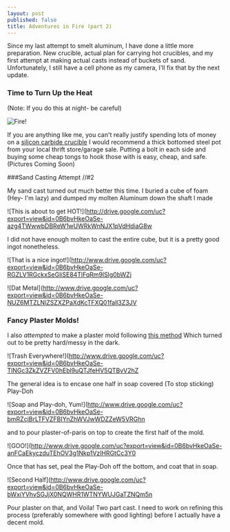 ```yaml
---
layout: post
published: false
title: Adventures in Fire (part 2)
---
```


Since my last attempt to smelt aluminum, I have done a little more preparation. New crucible, actual plan for carrying hot crucibles, and my first attempt at making actual casts instead of buckets of sand. Unfortunately, I still have a cell phone as my camera, I'll fix that by the next update.

### Time to Turn Up the Heat
(Note: If you do this at night- be careful)

![Fire!](http://www.drive.google.com/uc?export=view&id=0B6bvHkeOaSe-eWxHM0Z6QmVaZkdRTWFsTnpKYnd6bkxzWUZr)

If you are anything like me, you can't really justify spending lots of money on a [silicon carbide crucible](https://www.google.com/search?q=silicon+carbide&rlz=1C1SAVS_enUS535US535&oq=silicon+carbide&aqs=chrome..69i57&sourceid=chrome&es_sm=0&ie=UTF-8#q=silicon+carbide+crucible&tbm=shop) I would recommend a thick bottomed steel pot from your local thrift store/garage sale. Putting a bolt in each side and buying some cheap tongs to hook those with is easy, cheap, and safe.
(Pictures Coming Soon)

###Sand Casting Attempt //#2

My sand cast turned out much better this time. I buried a cube of foam (Hey- I'm lazy) and dumped my molten Aluminum down the shaft I made

![This is about to get HOT!](http://drive.google.com/uc?export=view&id=0B6bvHkeOaSe-azg4TWwwbDBReW1wUWRkWnNJX1pVdHdiaG8w

I did not have enough molten to cast the entire cube, but it is a pretty good ingot nonetheless.

![That is a nice ingot!](http://www.drive.google.com/uc?export=view&id=0B6bvHkeOaSe-RGZLV1RGckxSeGliSE84TlFqRm9lSlg0bWZj

![Dat Metal](http://www.drive.google.com/uc?export=view&id=0B6bvHkeOaSe-NUZ6MTZLNlZSZXZPaXdKcTFXQ01fall3Z3JV

### Fancy Plaster Molds!

I also _attempted_ to make a plaster mold following [this method](http://www.instructables.com/id/Make-a-two-part-reusable-mold-using-plaster/) Which turned out to be pretty hard/messy in the dark.

![Trash Everywhere!](http://www.drive.google.com/uc?export=view&id=0B6bvHkeOaSe-TlNGc3ZkZVZFV0hEbl9uQTJfeHV5QTBvV2hZ

The general idea is to encase one half in soap covered (To stop sticking) Play-Doh

![Soap and Play-doh, Yum!](http://www.drive.google.com/uc?export=view&id=0B6bvHkeOaSe-bmRZcjBrLTFVZFBIYnZhWVJwWDZZeW5VRGhn

and to pour plaster-of-paris on top to create the first half of the mold.

![GOO!](http://www.drive.google.com/uc?export=view&id=0B6bvHkeOaSe-anFCaEkyczduTEhOV3g1Nkp1VzlHRGtCc3Y0

Once that has set, peal the Play-Doh off the bottom, and coat that in soap. 

![Second Half](http://www.drive.google.com/uc?export=view&id=0B6bvHkeOaSe-bWxiYVhvSGJjX0NQWHR1WTNYWUJGaTZNQm5n

Pour plaster on that, and Voila! Two part cast. I need to work on refining this process (preferably somewhere with good lighting) before I actually have a decent mold.



